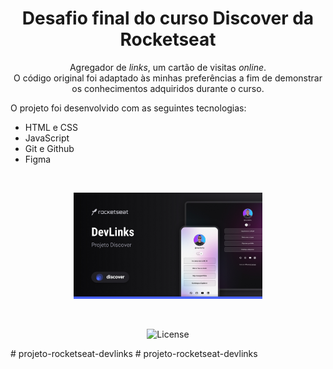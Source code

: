 <h1 align="center"> Desafio final do curso Discover da Rocketseat </h1>

<p align="center">
Agregador de <i>links</i>, um cartão de visitas <i>online</i>. <br/>
O código original foi adaptado às minhas preferências a fim de demonstrar os conhecimentos adquiridos durante o curso. <br/>

O projeto foi desenvolvido com as seguintes tecnologias:
- HTML e CSS
- JavaScript
- Git e Github
- Figma
<br/>

<p align="center">
  <img alt="projeto DevLinks" src=".github/preview.jpg" width="60%">
</p>
<br/>
<p align="center">
  <img alt="License" src="https://img.shields.io/static/v1?label=license&message=MIT&color=49AA26&labelColor=000000">
</p>
# projeto-rocketseat-devlinks
# projeto-rocketseat-devlinks
